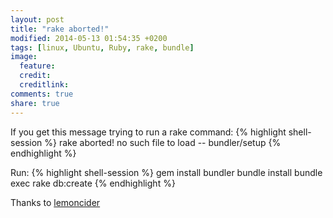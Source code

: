 ```yaml
---
layout: post
title: "rake aborted!"
modified: 2014-05-13 01:54:35 +0200
tags: [linux, Ubuntu, Ruby, rake, bundle]
image:
  feature:
  credit:
  creditlink:
comments: true
share: true
---
```


If you get this message trying to run a rake command:
{% highlight shell-session %}
rake aborted!
no such file to load -- bundler/setup
{% endhighlight %}

Run:
{% highlight shell-session %}
gem install bundler
bundle install
bundle exec rake db:create
{% endhighlight %}

Thanks to [lemoncider](http://stackoverflow.com/users/952064/lemoncider)
